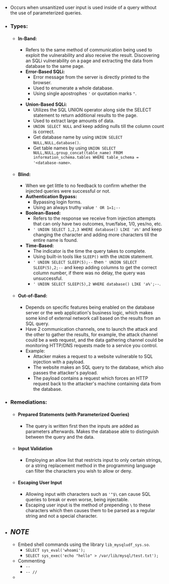 - Occurs when unsanitized user input is used inside of a query without the use of parameterized queries.
- ### Types:
	- #### In-Band:
		- Refers to the same method of communication being used to exploit the vulnerability and also receive the result. Discovering an SQLi vulnerability on a page and extracting the data from database to the same page.
		- **Error-Based SQLi:**
			- Error message from the server is directly printed to the browser.
			- Used to enumerate a whole database.
			- Using single apostrophes `'` or quotation marks `"`.
			- 
		- **Union-Based SQLi:**
			- Utilizes the SQL UNION operator along side the SELECT statement to return additional results to the page.
			- Used to extract large amounts of data.
			- `UNION SELECT NULL` and keep adding nulls till the column count is correct.
			- Get database name by using `UNION SELECT NULL,NULL,database()`.
			- Get table names by using `UNION SELECT NULL,NULL,group_concat(table_name) FROM information_schema.tables WHERE table_schema = '<database-name>`.
	- #### Blind:
		- When we get little to no feedback to confirm whether the injected queries were successful or not.
		- **Authentication Bypass:**
			- Bypassing login forms.
			- Using an always truthy value `' OR 1=1;--`
		- **Boolean-Based:**
			- Refers to the response we receive from injection attempts that can only have two outcomes, true/false, 1/0, yes/no, etc.
			- `' UNION SELECT 1,2,3 WHERE database() LIKE 'a%'` and keep changing the character and adding more characters till the entire name is found.
		- **Time-Based:**
			- The indicator is the time the query takes to complete.
			- Using built-in tools like `SLEEP()` with the `UNION` statement.
			- `' UNION SELECT SLEEP(5);--` then `' UNION SELECT SLEEP(5),2;--` and keep adding columns to get the correct column number, if there was no delay, the query was unsuccessful.
			- `' UNION SELECT SLEEP(5),2 WHERE database() LIKE 'a%';--`.
	- #### Out-of-Band:
		- Depends on specific features being enabled on the database server or the web application's business logic, which makes some kind of external network call based on the results from an SQL query.
		- Have 2 communication channels, one to launch the attack and the other to gather the results, for example, the attack channel could be a web request, and the data gathering channel could be monitoring HTTP/DNS requests made to a service you control.
		- Example:
			- Attacker makes a request to a website vulnerable to SQL injection with a payload.
			- The website makes an SQL query to the database, which also passes the attacker's payload.
			- The payload contains a request which forces an HTTP request back to the attacker's machine containing data from the database.
- ### Remediations:
	- #### Prepared Statements (with Parameterized Queries)
		- The query is written first then the inputs are added as parameters afterwards. Makes the database able to distinguish between the query and the data.
	- #### Input Validation
		- Employing an allow list that restricts input to only certain strings, or a string replacement method in the programming language can filter the characters you wish to allow or deny.
	- #### Escaping User Input
		- Allowing input with characters such as `'"$\` can cause SQL queries to break or even worse, being injectable.
		- Escaping user input is the method of prepending `\` to these characters which then causes them to be parsed as a regular string and not a special character.
- ## *NOTE*
	- Embed shell commands using the library `lib_mysqludf_sys.so`.
		- `SELECT sys_eval('whoami');`
		- `SELECT sys_exec('echo "hello" > /var/lib/mysql/test.txt');`
	- Commenting
		- `--`
		- `-- //`
	- 